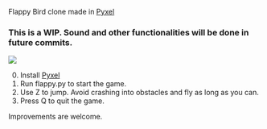 Flappy Bird clone made in [Pyxel](https://github.com/kitao/pyxel)
### This is a WIP. Sound and other functionalities will be done in future commits.

![][flappy-image]

0. Install [Pyxel](https://github.com/kitao/pyxel)
1. Run flappy.py to start the game.
2. Use Z to jump. Avoid crashing into obstacles and fly as long as you can.
2. Press Q to quit the game.

<!-- 3. Press P to pause the game. -->
<!-- 4. Press Q to quit and R to restart. -->

Improvements are welcome.

[flappy-image]: https://github.com/shivanju/pyxel-games/blob/master/FlappyClone/flappy_screenshot.png